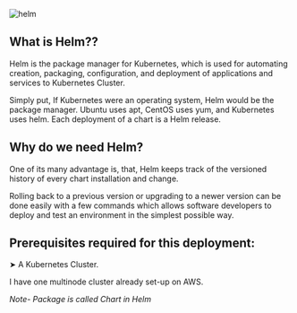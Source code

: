 ![helm](https://user-images.githubusercontent.com/60067670/119780491-83081580-bee7-11eb-91b2-9234602419f6.png)


## What is Helm??
Helm is the package manager for Kubernetes, which is used for automating creation, packaging, configuration, and deployment of applications and services to Kubernetes Cluster.

Simply put, If Kubernetes were an operating system, Helm would be the package manager. Ubuntu uses apt, CentOS uses yum, and Kubernetes uses helm. Each deployment of a chart is a Helm release.

## Why do we need Helm?
One of its many advantage is, that, Helm keeps track of the versioned history of every chart installation and change.

Rolling back to a previous version or upgrading to a newer version can be done easily with a few commands which allows software developers to deploy and test an environment in the simplest possible way.

## Prerequisites required for this deployment:
➤ A Kubernetes Cluster.

I have one multinode cluster already set-up on AWS.

*Note- Package is called Chart in Helm*

